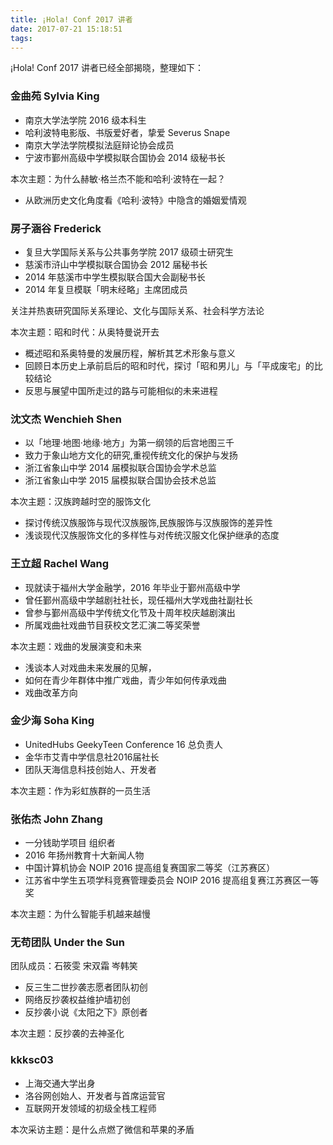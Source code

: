 ```yaml
---
title: ¡Hola! Conf 2017 讲者
date: 2017-07-21 15:18:51
tags:
---
```


¡Hola! Conf 2017 讲者已经全部揭晓，整理如下：

### 金曲苑  Sylvia King

* 南京大学法学院 2016 级本科生
* 哈利波特电影版、书版爱好者，挚爱 Severus Snape
* 南京大学法学院模拟法庭辩论协会成员
* 宁波市鄞州高级中学模拟联合国协会 2014 级秘书长

本次主题：为什么赫敏·格兰杰不能和哈利·波特在一起？
* 从欧洲历史文化角度看《哈利·波特》中隐含的婚姻爱情观


### 房子涵谷  Frederick

* 复旦大学国际关系与公共事务学院 2017 级硕士研究生
* 慈溪市浒山中学模拟联合国协会 2012 届秘书长
* 2014 年慈溪市中学生模拟联合国大会副秘书长
* 2014 年复旦模联「明末经略」主席团成员

关注并热衷研究国际关系理论、文化与国际关系、社会科学方法论

本次主题：昭和时代：从奥特曼说开去
* 概述昭和系奥特曼的发展历程，解析其艺术形象与意义
* 回顾日本历史上承前启后的昭和时代，探讨「昭和男儿」与「平成废宅」的比较结论
* 反思与展望中国所走过的路与可能相似的未来进程

### 沈文杰  Wenchieh Shen

* 以「地理·地图·地缘·地方」为第一纲领的后宫地图三千
* 致力于象山地方文化的研究,重视传统文化的保护与发扬
* 浙江省象山中学 2014 届模拟联合国协会学术总监
* 浙江省象山中学 2015 届模拟联合国协会技术总监

本次主题：汉族跨越时空的服饰文化
* 探讨传统汉族服饰与现代汉族服饰,民族服饰与汉族服饰的差异性   
* 浅谈现代汉族服饰文化的多样性与对传统汉服文化保护继承的态度


### 王立超  Rachel Wang

* 现就读于福州大学金融学，2016 年毕业于鄞州高级中学
* 曾任鄞州高级中学越剧社社长，现任福州大学戏曲社副社长
* 曾参与鄞州高级中学传统文化节及十周年校庆越剧演出
* 所属戏曲社戏曲节目获校文艺汇演二等奖荣誉

本次主题：戏曲的发展演变和未来
* 浅谈本人对戏曲未来发展的见解，
* 如何在青少年群体中推广戏曲，青少年如何传承戏曲
* 戏曲改革方向


### 金少海  Soha King

* UnitedHubs GeekyTeen Conference 16 总负责人
* 金华市艾青中学信息社2016届社长
* 团队天海信息科技创始人、开发者

本次主题：作为彩虹族群的一员生活


### 张佑杰  John Zhang

* 一分钱助学项目 组织者
* 2016 年扬州教育十大新闻人物
* 中国计算机协会 NOIP 2016 提高组复赛国家二等奖（江苏赛区）
* 江苏省中学生五项学科竞赛管理委员会 NOIP 2016 提高组复赛江苏赛区一等奖

本次主题：为什么智能手机越来越慢

### 无苟团队  Under the Sun

团队成员：石筱雯 宋双霜 岑韩笑

* 反三生二世抄袭志愿者团队初创
* 网络反抄袭权益维护墙初创
* 反抄袭小说《太阳之下》原创者

本次主题：反抄袭的去神圣化

### kkksc03

* 上海交通大学出身
* 洛谷网创始人、开发者与首席运营官
* 互联网开发领域的初级全栈工程师

本次采访主题：是什么点燃了微信和苹果的矛盾
